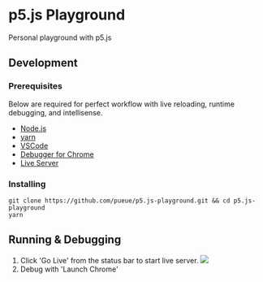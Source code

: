 # p5.js Playground

Personal playground with p5.js

## Development

### Prerequisites

Below are required for perfect workflow with live reloading, runtime debugging, and intellisense.

- [Node.js](https://nodejs.org/en/download/)
- [yarn](https://yarnpkg.com/en/docs/install)
- [VSCode](https://code.visualstudio.com/)
- [Debugger for Chrome](https://marketplace.visualstudio.com/items?itemName=msjsdiag.debugger-for-chrome)
- [Live Server](https://marketplace.visualstudio.com/items?itemName=ritwickdey.LiveServer)

### Installing

```
git clone https://github.com/pueue/p5.js-playground.git && cd p5.js-playground
yarn
```

## Running & Debugging

1. Click 'Go Live' from the status bar to start live server.
![](https://github.com/ritwickdey/vscode-live-server/raw/master/images/Screenshot/vscode-live-server-statusbar-3.jpg)
2. Debug with 'Launch Chrome'